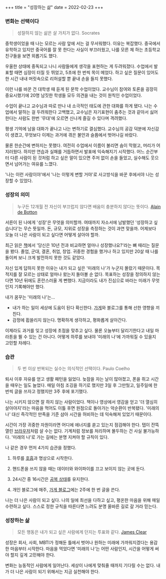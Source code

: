 +++
title = "성장하는 삶"
date = 2022-02-23
+++

### 변화는 선택이다

> 성찰하지 않는 삶은 살 가치가 없다.
> Socrates

중학생이었을 때 나는 모르는 사람 앞에 서는 걸 무서워했다. 이유는 복잡했다. 중국에서 유학하고 있지만 중국어를 잘 못 한다는 사실이 부끄러웠고, 나를 모른 체 하는 초등학교 친구들을 보면 외롭기도 했다.

우울한 상태에 중독되고 나니 사람들에게 생각을 표현하는 게 두려워졌다. 수업에서 발표할 때면 심장이 터질 듯 뛰었고, 5초에 한 번씩 목이 메었다. 하고 싶은 질문이 있어도 한 시간 내내 머릿속으로 리허설할 뿐 끝내 손을 들지 못했다.

이런 나를 바꾼 건 대학생 때 듣게 된 문학 수업이었다. 교수님이 참여와 토론을 굉장히 중요시했기에 20명 남짓한 학생들 모두 의견을 내는 것이 원칙인 수업이었다.

수업이 끝나고 교수님과 따로 만나 내 소극적인 태도에 관한 대화를 하게 됐다. 나는 수업에서 말하는 걸 두려워한다 고백했고, 교수님은 자기표현이 춤추는 것과 같아서 싫어한다는 사람도 한번 '무대'에 오르면 신나게 즐길 수 있다며 격려했다.

평생 기억에 남을 대화가 끝나고 나는 변하기로 결심했다. 교수님의 공감 덕분에 자신감이 생겼고, 무엇보다 이제는 과거에 겪은 불안과 슬픔에서 벗어나길 바랐다.

물론 한순간에 변하지는 못했다. 여전히 수업에서 이름이 불리면 숨이 막혔고, 머리가 어지러웠다. 하지만 연습과 실패를 거듭하면서 발표에 익숙해지기 시작했다. 어느 순간부터 다른 사람이 된 것처럼 하고 싶은 말이 있으면 주저 없이 손을 들었고, 실수해도 웃으면서 넘어가는 여유를 느꼈다.

'나는 이런 사람이야'에서 '나는 이렇게 변할 거야'로 사고방식을 바꾼 후에서야 나는 성장할 수 있었다.

### 성장의 의미

> 누구든 12개월 전 자신이 부끄럽지 않다면 배움이 충분하지 않다는 뜻이다.
> [Alain de Botton](https://www.amazon.com/Personality-Isnt-Permanent-Self-Limiting-Beliefs-ebook/dp/B07N5H5C4N)

서른이 된 나에게 '성장'은 무엇을 의미할까. 여태까지 자소서에 남발했던 '성장하고 싶습니다'는 무슨 뜻일까. 돈, 규모, 지위로 성장을 측정하는 것이 과연 맞을까. 어제보다 오늘 더 나은 사람이 되고 싶다면 어떻게 살아야 할까.

최근 읽은 [책](https://www.amazon.com/Personality-Isnt-Permanent-Self-Limiting-Beliefs-ebook/dp/B07N5H5C4N)에서 '당신은 10년 전과 비교하면 얼마나 성장했나요?'라는 뼈 때리는 질문을 봤다. 졸업, 군대, 결혼, 취업, 창업. 귀중한 경험을 했거나 하고 있지만 20살 때 나를 돌이켜 보니 크게 발전하지 못한 것도 같았다.

자신 있게 답하지 못한 이유는 내가 되고 싶은 '미래의 나'가 누군지 몰랐기 때문이다. 목적지를 잘 모르는 상태로 얼마나 왔는지 돌아볼 순 없다. 목표하는 성장을 정의하지 않는다면 10년 뒤에도 혼란스러울 게 뻔했다. 지금이라도 내가 진심으로 바라는 미래가 무엇인지 기록해야만 했다.

내가 꿈꾸는 '미래의 나'는...

* 내가 하는 일이 세상에 도움이 된다 확신한다. [가게](https://cheesylazy.com/)와 블로그를 통해 선한 영향을 끼친다.
* 감정에 휩쓸리지 않는다. 명확하게 생각하고, 평화롭게 살아간다.

이제라도 과거를 잊고 성장에 초점을 맞추고 싶다. 물론 오늘부터 달리기한다고 내일 마라톤을 뛸 수 있는 건 아니다. 어떻게 하루를 보내야 '미래의 나'에 가까워질 수 있을지 고민할 차례다.

### 습관

> 두 번 이상 반복되는 실수는 의식적인 선택이다.
> Paulo Coelho

퇴사 이후 자유를 얻고 생활 패턴을 잃었다. 늦잠을 자는 날이 많아졌고, 폰을 쥐고 시간을 때우는 일도 늘었다. 매일 아침 조깅을 하기로 했지만 3일 후 그만뒀고, 일주일에 한 번씩 글을 쓰자고 정했지만 3주 후에 포기했다.

나는 시키지 않으면 잘 하지 않는 사람이었다. 책이나 영상에서 영감을 얻고 '더 열심히 살아야지'라는 마음을 먹어도 이틀 후면 원점으로 돌아가는 악순환이 반복됐다. '미래의 나' 대신 즉각적인 만족을 기준 삼아 시간을 허비하는 데 익숙해져 있었기 때문이다.

시간이 가장 귀중한 자원이라면 어디에 에너지를 쏟고 있는지 점검해야 한다. 탭이 잔뜩 열린 [브라우저](https://optimalaccess.com/wp-content/uploads/2016/05/too-many-tabs.jpg)처럼 살 수는 없다. 기계처럼 정보를 처리하며 몰두하는 건 사실 불가능하다. '미래의 나'로 가는 길에는 분명 지켜야 할 규칙이 있다.

나 같은 경우 먼저 4가지 습관을 정했다.

1. 하루를 [호흡](https://www.youtube.com/watch?v=tybOi4hjZFQ)과 명상으로 시작한다.

2. 핸드폰을 쓰지 않을 때는 데이터와 와이파이를 끄고 보이지 않는 곳에 둔다.

3. 24시간 중 16시간은 [공복 상태](https://www.youtube.com/watch?v=Hmnbo2W8gUg)를 유지한다.

4. 개인 블로그에 매주, [가게 블로그](https://cheesylazy.com/)에는 2주에 한 번 글을 쓴다.

나는 더 나은 사람이 되고 싶다. 나의 일에 최선을 다하고 싶고, 평온한 마음을 위해 매일 수련하고 싶다. 스스로 정한 규칙을 따른다면 느려도 분명 올바른 길로 갈 거라 믿는다.

### 성장하는 삶

> 모든 행동은 내가 되고 싶은 사람에게 던지는 투표와 같다.
> [James Clear](https://twitter.com/JamesClear/status/1477686252333903877)

성장은 회사, 사회, MBTI가 정해둔 틀에서 벗어나 원하는 미래에 가까워지겠다는 용감한 마음부터 시작한다. 마음을 먹었다면 '미래의 나'는 어떤 사람인지, 시간을 어떻게 써야 할지 깊게 고민해야 한다.

변화는 능동적인 사람에게 일어난다. 세상이 나에게 맞춰줄 때까지 기다릴 수는 없다. 내가 더 나은 사람이 되기 위해서는 지금 실천해야 한다.